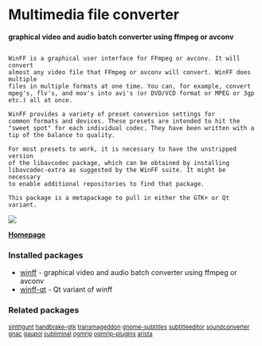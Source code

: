# Multimedia file converter

__graphical video and audio batch converter using ffmpeg or avconv__

```

WinFF is a graphical user interface for FFmpeg or avconv. It will convert
almost any video file that FFmpeg or avconv will convert. WinFF does multiple
files in multiple formats at one time. You can, for example, convert
mpeg's, flv's, and mov's into avi's (or DVD/VCD format or MPEG or 3gp
etc.) all at once.

WinFF provides a variety of preset conversion settings for
common formats and devices. These presets are intended to hit the
"sweet spot" for each individual codec. They have been written with a
tip of the balance to quality.

For most presets to work, it is necessary to have the unstripped version
of the libavcodec package, which can be obtained by installing
libavcodec-extra as suggested by the WinFF suite. It might be necessary
to enable additional repositories to find that package.

This package is a metapackage to pull in either the GTK+ or Qt variant.

```

![](https://screenshots.debian.net/thumbnail/winff-qt/)


 **[Homepage](http://www.winff.org/)**

### Installed packages

* [winff](https://packages.debian.org/jessie/winff) - graphical video and audio batch converter using ffmpeg or avconv
* [winff-qt](https://packages.debian.org/jessie/winff-qt) - Qt variant of winff

### Related packages

<sub> [sinthgunt](https://packages.debian.org/jessie/sinthgunt) [handbrake-gtk](https://packages.debian.org/jessie/handbrake-gtk) [transmageddon](https://packages.debian.org/jessie/transmageddon) [gnome-subtitles](https://packages.debian.org/jessie/gnome-subtitles) [subtitleeditor](https://packages.debian.org/jessie/subtitleeditor) [soundconverter](https://packages.debian.org/jessie/soundconverter) [gnac](https://packages.debian.org/jessie/gnac) [gaupol](https://packages.debian.org/jessie/gaupol) [subliminal](https://packages.debian.org/jessie/subliminal) [ogmrip](https://packages.debian.org/jessie/ogmrip) [ogmrip-plugins](https://packages.debian.org/jessie/ogmrip-plugins) [arista](https://packages.debian.org/jessie/arista)  </sub>
